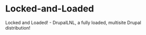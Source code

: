 Locked-and-Loaded
=================

Locked and Loaded! - DrupalLNL, a fully loaded, multisite Drupal distribution!
